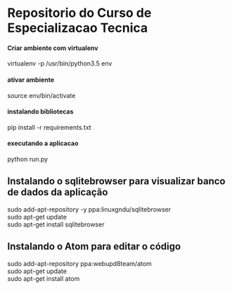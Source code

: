 # Repositorio do Curso de Especializacao Tecnica
#### Criar ambiente com virtualenv
virtualenv -p /usr/bin/python3.5 env
#### ativar ambiente
source env/bin/activate
#### instalando bibliotecas 
pip install -r requirements.txt
#### executando a aplicacao
python run.py


## Instalando o sqlitebrowser para visualizar banco de dados da aplicação

sudo add-apt-repository -y ppa:linuxgndu/sqlitebrowser<br>
sudo apt-get update<br>
sudo apt-get install sqlitebrowser<br>

## Instalando o Atom para editar o código

sudo add-apt-repository ppa:webupd8team/atom<br>
sudo apt-get update<br>
sudo apt-get install atom<br>

